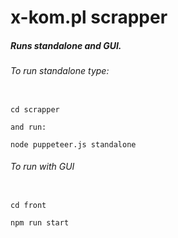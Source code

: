 # x-kom.pl scrapper

##### Runs standalone and GUI.

###### To run standalone type:

```

cd scrapper

and run:

node puppeteer.js standalone
```

###### To run with GUI

```

cd front

npm run start

```
